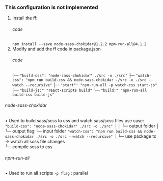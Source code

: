 ### This configuration is not implemented

1. Install the ff:
    ###### code
      ` npm install --save node-sass-chokidar@1.2.2 npm-run-all@4.1.2 `
2. Modify and add the ff code in package.json
    ###### code
      ├─ ` "build-css": "node-sass-chokidar" ./src -o ./src" `
      ├─ ` "watch-css": "npm run build-css && node-sass-chokidar ./src -o ./src --watch --recursive" `
      ├─ ` "start": "npm-run-all -p watch-css start-js" `
      ├─ ` "build-js:" "react-scripts build" `
      └─ ` "build:" "npm-run-all build-css build-js" `  

###### node-sass-chokidar
• Used to build sass/scss to css and watch sass/scss files
  use case:                       
    ` "build-css": "node-sass-chokidar" ./src -o ./src" `
                                          │   │   └─ output folder
                                          │   └─ output flag
                                          └─ input folder
    ` "watch-css": "npm run build-css && node-sass-chokidar ./src -o ./src --watch --recursive" ` 
                              │                └─ use package to →         watch all scss file changes                       
                              └─ compile scss to css

###### npm-run-all
• Used to run all scripts
  ` -p flag ` : parallel